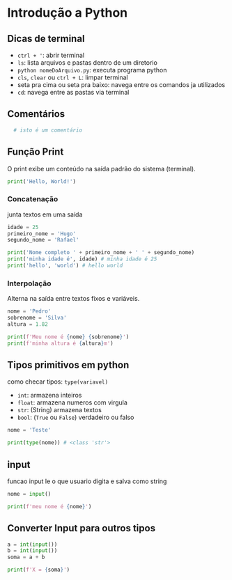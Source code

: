 # Introdução a Python

## Dicas de terminal

- `ctrl + '`: abrir terminal
- `ls`: lista arquivos e pastas dentro de um diretorio
- `python nomeDoArquivo.py`: executa programa python
- `cls`, `clear` ou `ctrl + L`: limpar terminal
- seta pra cima ou seta pra baixo: navega entre os comandos ja utilizados
- `cd`: navega entre as pastas via terminal

## Comentários

```py
  # isto é um comentário
```

## Função Print

O print exibe um conteúdo na saída padrão do sistema (terminal).

```py
print('Hello, World!')
```

### Concatenação

junta textos em uma saída

```py
idade = 25
primeiro_nome = 'Hugo'
segundo_nome = 'Rafael'

print('Nome completo ' + primeiro_nome + ' ' + segundo_nome)
print('minha idade é', idade) # minha idade é 25
print('hello', 'world') # hello world
```

### Interpolação

Alterna na saída entre textos fixos e variáveis.

```py
nome = 'Pedro'
sobrenome = 'Silva'
altura = 1.82

print(f'Meu nome é {nome} {sobrenome}')
print(f'minha altura é {altura}m')
```

## Tipos primitivos em python

como checar tipos: `type(variavel)`

- `int`: armazena inteiros
- `float`: armazena numeros com virgula
- `str`: (String) armazena textos
- `bool`: (`True` ou `False`) verdadeiro ou falso

```py
nome = 'Teste'

print(type(nome)) # <class 'str'>
```

## input

funcao input le o que usuario digita e salva como string

```py
nome = input()

print(f'meu nome é {nome}')
```

## Converter Input para outros tipos

```py
a = int(input())
b = int(input())
soma = a + b

print(f'X = {soma}')
```
